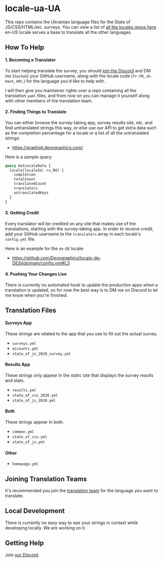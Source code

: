 # locale-ua-UA

This repo contains the Ukrainian language files for the State of JS/CSS/HTML/etc. surveys. You can view a list of [all the locales repos here](https://github.com/orgs/Devographics/repositories?q=locale-&type=all&language=&sort=name). en-US locale serves a base to translate all the other languages.

## How To Help

#### 1. Becoming a Translator

To start helping translate the survey, you should [join the Discord](https://discord.com/invite/zRDb35jfrt) and DM me (`SachaG`) your GitHub username, along with the locale code (`fr-FR`, `zh-Hant`, etc.) for the language you'd like to help with.

I will then give you maintainer rights over a repo containing all the translation `yaml` files, and from now on you can manage it yourself along with other members of the translation team.

#### 2. Finding Things to Translate

You can either browse the survey-taking app, survey results site, etc. and find untranslated strings this way, or else use our API to get extra data such as the completion percentage for a locale or a list of all the untranslated strings:

- https://graphiql.devographics.com/

Here is a sample query:

```graphql
query GetLocaleData {
  locale(localeId: ru_RU) {
    completion
    totalCount
    translatedCount
    translators
    untranslatedKeys
  }
}
```

#### 3. Getting Credit

Every translator will be credited on any site that makes use of the translations, starting with the survey-taking app. In order to receive credit, add your GitHub username to the `translators` array in each locale's `config.yml` file.

Here is an example for the `de-DE` locale:

- https://github.com/Devographics/locale-de-DE/blob/main/config.yml#L3

#### 4. Pushing Your Changes Live

There is currently no automated hook to update the production apps when a translation is updated, so for now the best way is to DM me on Discord to let me know when you're finished.

## Translation Files

#### Surveys App

These strings are related to the app that you use to fill out the actual survey.

- `surveys.yml`
- `accounts.yml`
- `state_of_js_2020_survey.yml`

#### Results App

These strings only appear in the static site that displays the survey results and stats.

- `results.yml`
- `state_of_css_2020.yml`
- `state_of_js_2020.yml`

#### Both

These strings appear in both.

- `common.yml`
- `state_of_css.yml`
- `state_of_js.yml`

#### Other

- `homepage.yml`

## Joining Translation Teams

It's recommended you join the [translation team](https://github.com/orgs/Devographics/teams/translators/teams) for the language you want to translate.

## Local Development

There is currently no easy way to see your strings in context while developing locally. We are working on it.

## Getting Help

Join [our Discord](https://discord.gg/zRDb35jfrt).
